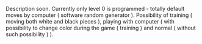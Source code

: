 Description soon.
Currently only level 0 is programmed - totally default moves by computer
( software random generator ).
Possibility of training ( moving both white and black pieces ),
playing with computer ( with possibility to change color during the game
( training ) and normal ( without such possibility ) ).
